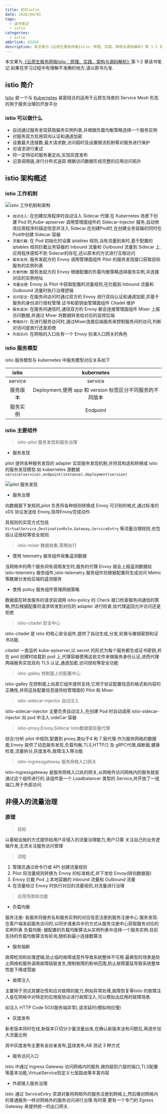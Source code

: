 ```yaml
---
title: 初识istio
date: 2020/04/03
tags:
  - 读书笔记
  - istio
categories:
  - istio
abbrlink: 43254
description: 本文章为《云原生服务网格Istio：原理、实践、架构与源码解析》第 1-2 章读书笔记.
---
```


本文章为[《云原生服务网格Istio：原理、实践、架构与源码解析》](https://item.jd.com/12538407.html)第 1-2 章读书笔记.如果在学习过程中有理解不准确的地方,请以原书为准.

## istio 简介

[Istio](https://istio.io/) 是一个与 [Kubernetes](https://kubernetes.io/) 紧密结合的适用于云原生场景的 Service Mesh 形态的用于服务治理的开放平台

### istio 可以做什么

- 自动通过服务发现获取服务实例列表,并根据负载均衡策略选择一个服务实例
- 对服务双方启用双向认证和通道加密
- 设置最大连接数,最大请求数,访问超时及设置限流机制等对服务进行保护
- 对请求进行重试
- 将一定特征的服务重定向,实现灰度发布
- 记录调用链,进行分布式追踪.根据访问数据形成完整的应用访问拓扑

## istio 架构概述

### istio 工作机制

![istio 工作机制和架构](istio-first-step/istio_working_mechanism_and_architecture.jpg)

- `自动注入`: 在创建应用程序时自动注入 Sidecar 代理.在 Kubernetes 场景下创建 Pod 时,Kube-apiserver 调用管理面组件的 Sidecar-Injector 服务,自动修改应用程序的描述信息并注入 Sidecar.在创建Pod时,在创建业务容器的同时在Pod中创建 Sidecar 容器
- `流量拦截`: 在 Pod 初始化时设置 iptables 规则,当有流量到来时,基于配置的 iptables 规则拦截业务容器的 Inbound 流量和 Outbound 流量到 Sidecar 上.应用程序感知不到 Sidecar的存在,还以原本的方式进行互相访问
- `服务发现`: 服务发起方的 Envoy 调用管理面组件 Pilot 的服务发现接口获取目标服务的实例列表
- `负载均衡`: 服务发起方的 Envoy 根据配置的负载均衡策略选择服务实例,并连接对应的实例地址
- `流量治理`: Envoy 从 Pilot 中获取配置的流量规则,在拦截到 Inbound 流量和 Outbound 流量时执行治理逻辑
- `访问安全`: 在服务间访问时通过双方的 Envoy 进行双向认证和通道加密,并基于服务的身份进行授权管理.证书和密钥由管理面组件 Citadel 维护
- `服务遥测`: 在服务间通信时,通信双方的 Envoy 都会连接管理面组件 Mixer 上报访问数据,并通过 Mixer 将数据转发给对应的监控后端
- `策略执行`: 在进行服务访问时,通过Mixer连接后端服务来控制服务间的访问,判断对访问是放行还是拒绝
- `外部访问`: 在网格的入口处有一个 Envoy 扮演入口网关的角色

### istio 服务模型

istio 服务模型与 kubernetes 中服务模型对应关系如下

istio | kubernetes
:---: | :---:
service | service
服务版本 | Deployment,使用 app 和 version 标签区分不同服务的不同版本
服务实例 | Endpoint

### istio 主要组件

> istio-pilot 服务发现和服务治理

- 服务发现

pilot 提供各种服务发现的 adapter 实现服务发现机制,并将其构造和转换成 istio 的服务发现模型.如 kubernetes 源数据`service(service),endpoint(instance),deployment(version)`

![pilot 服务发现](istio-first-step/service_discovery_on_pilot.png)

- 服务治理

向数据面下发规则,pilot 负责将各种规则转换成 Envoy 可识别的格式,通过标准的 xDS 协议发送给 Envoy,指导Envoy完成动作.

其规则的实现方式包括 `VirtualService,DestinationRule,Gateway,ServiceEntry` 等流量治理规则,也包括认证授权等安全规则.

> istio-mixer 数据收集,策略执行

- 使用 telemetry 服务组件收集遥测数据

当网格中的两个服务间有调用发生时,服务的代理 Envoy 就会上报遥测数据给 istio-telemetry 服务组件,istio-telemetry 服务组件则根据配置将生成访问 Metric 等数据分发给后端的遥测服务

- 使用 policy 服务组件管理网络策略

数据面在转发服务的请求前调用 istio-policy 的 Check 接口检查服务间通信的策略,然后根据配置将请求转发到对应的 adapter 进行检查,给代理返回允许访问还是拒绝

> istio-citadel 安全中心

istio-citadel 是 istio 的核心安全组件,提供了自动生成,分发,轮换与撤销密钥和证书功能.

citadel 一直监听  kube-apiserver,以 secret 的形式为每个服务都生成证书密钥,并在 pod 创建时挂载到 pod 上,代理容器使用这些文件来做服务身份认证,进而代理两端服务实现双向 TLS 认证,通道加密,访问授权等安全功能

> istio-galley 控制面上的配置中心

istio-galley 在控制面上向其它组件提供支持,它用于验证配置信息的格式和内容的正确性,并将这些配置信息提供给管理面的 Pilot 和 Mixer.

> istio-sidecar-injector 自动注入

istio-sidecar-injector 主要负责自动注入,在创建 Pod 时自动调用 istio-sidecar-injector 向 pod 中注入 sideCar 容器

> istio-proxy,Envoy,Sidecar Istio数据面轻量代理

综合/分析 pilot 中规则,配置到 proxy,类似于4 和 7 层代理.作为服务网格的数据面,Envoy 提供了动态服务发现,负载均衡,TLS,HTTP/2 及 gRPC代理,熔断器,健康检查,流量拆分,灰度发布,故障注入等功能

> istio-ingressgateway 服务网格入口网关

istio-ingressgateway 是服务网格入口处的网关,从网格外访问网格内的服务就是通过这个组件进行的.该组件是一个 Loadbalancer 类型的 Service,并开放了一组端口,用于外部访问.

## 非侵入的流量治理

### 原理

> 目标

以基础设施的方式提供给用户非侵入的流量治理能力,用户只需
关注自己的业务逻辑开发,无须关注服务访问管理

> 流程

1. 管理员通过命令行或 API 创建流量规则
2. Pilot 将流量规则转换为 Envoy 的标准格式,并下发给 Envoy(转向数据面)
3. Envoy 拦截 Pod 上本地容器的 Inbound 流量和 Outbound 流量
4. 在流量经过 Envoy 时执行对应的流量规则,对流量进行治理

> 应用场景和功能

- 负载均衡

服务注册: 各服务将服务名和服务实例的对应信息注册到服务注册中心
服务发现: 在客户端发起服务访问时,以同步或者异步的方式从服务注册中心获取服务对应的实例列表
负载均衡: 据配置的负载均衡算法从实例列表中选择一个服务实例.目前支持的负载均衡算法有轮询,随机和最小连接数算法

- 服务熔断

故障检测和处理逻辑,防止临时故障或意外导致系统整体不可用.最典型的场景是防止网络和服务调用故障级联发生,限制故障的影响范围,防止故障蔓延导致系统整体性能下降或雪崩

- 故障注入

主要用于测试其健壮性和应对故障的能力,例如异常处理,故障恢复等Istio 的故障注入是在网格中对特定的应用层协议进行故障注入,可以模拟出应用的故障场景.

如注入 HTTP Code 503(服务端异常),请求延时(模拟响应慢)

- 灰度发布

新老版本同时在线,新版本只切分少量流量出来,在确认新版本没有问题后,再逐步加大流量比例

其中灰度发布主要有金丝雀发布,蓝绿发布,AB 测试 3 种方式

- 服务访问入口

Istio 中通过 Ingress Gateway 访问网格内的服务,做四层到六层的端口,TLS配置等基本功能,VirtualService则定义七层路由等丰富内容

- 外部接入服务治理

Istio 通过 ServiceEntry 资源对象将网格外的服务注册到网格上,然后像对网格内的普通服务一样对网格外的服务访问进行治理.有时需
要有一个专门的 Egress Gateway 来提供统一的出口网关.
